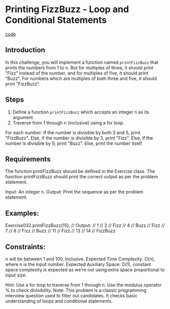 # Printing FizzBuzz - Loop and Conditional Statements

[code](Exercise032.java)

## Introduction

In this challenge, you will implement a function named `printFizzBuzz` that prints the numbers from 1 to n. 
But for multiples of three, it should print "Fizz" instead of the number, and for multiples of five, 
it should print "Buzz". For numbers which are multiples of both three and five, it should print "FizzBuzz".

## Steps

1. Define a function `printFizzBuzz` which accepts an integer n as its argument.
2. Traverse from 1 through n (inclusive) using a for loop.

For each number:
If the number is divisible by both 3 and 5, print "FizzBuzz".
Else, if the number is divisible by 3, print "Fizz".
Else, if the number is divisible by 5, print "Buzz".
Else, print the number itself.

## Requirements

The function printFizzBuzz should be defined in the Exercise class.
The function printFizzBuzz should print the correct output as per the problem statement.

Input: An integer n.
Output: Print the sequence as per the problem statement.

## Examples:

Exercise032.printFizzBuzz(15);
// Output:
// 1
// 2
// Fizz
// 4
// Buzz
// Fizz
// 7
// 8
// Fizz
// Buzz
// 11
// Fizz
// 13
// 14
// FizzBuzz

## Constraints:

n will be between 1 and 100, inclusive.
Expected Time Complexity: O(n), where n is the input number.
Expected Auxiliary Space: O(1), constant space complexity is expected as we're not using extra space proportional to input size.

Hint: Use a for loop to traverse from 1 through n. Use the modulus operator % to check divisibility.
Note: This problem is a classic programming interview question used to filter out candidates. It checks basic understanding of loops and conditional statements.

